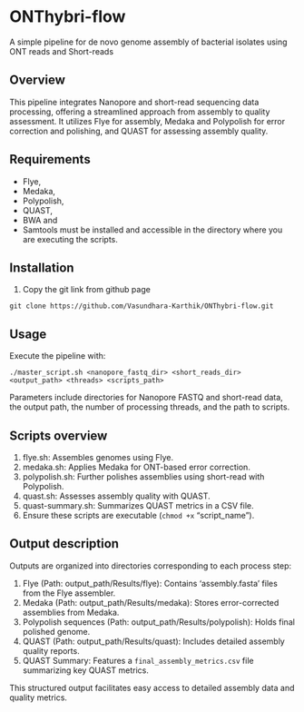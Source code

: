 #  **ONThybri-flow**
A simple pipeline for de novo genome assembly of bacterial isolates using ONT reads and Short-reads

## **Overview**
This pipeline integrates Nanopore and short-read sequencing data processing, offering a streamlined approach from assembly to quality assessment. It utilizes Flye for assembly, Medaka and Polypolish for error correction and polishing, and QUAST for assessing assembly quality.

## **Requirements**
- Flye, 
- Medaka, 
- Polypolish, 
- QUAST, 
- BWA and
- Samtools must be installed and accessible in the directory where you are executing the scripts.

## **Installation**

1)	Copy the git link from github page

``` git clone https://github.com/Vasundhara-Karthik/ONThybri-flow.git ```

## **Usage**

Execute the pipeline with:

``` ./master_script.sh <nanopore_fastq_dir> <short_reads_dir> <output_path> <threads> <scripts_path> ```

Parameters include directories for Nanopore FASTQ and short-read data, the output path, the number of processing threads, and the path to scripts.

## **Scripts overview**

1.	flye.sh: Assembles genomes using Flye.
2.	medaka.sh: Applies Medaka for ONT-based error correction.
3.	polypolish.sh: Further polishes assemblies using short-read with Polypolish.
4.	quast.sh: Assesses assembly quality with QUAST.
5.	quast-summary.sh: Summarizes QUAST metrics in a CSV file.
6.	Ensure these scripts are executable (`chmod +x` “script_name”).
   
## **Output description**

Outputs are organized into directories corresponding to each process step:

1.	Flye (Path: output_path/Results/flye): Contains ‘assembly.fasta’ files from the Flye assembler.
2.	Medaka (Path: output_path/Results/medaka): Stores error-corrected assemblies from Medaka.
3.	Polypolish sequences (Path: output_path/Results/polypolish): Holds final polished genome.
4.	QUAST (Path: output_path/Results/quast): Includes detailed assembly quality reports.
5.	QUAST Summary: Features a `final_assembly_metrics.csv` file summarizing key QUAST metrics.
   
This structured output facilitates easy access to detailed assembly data and quality metrics.
